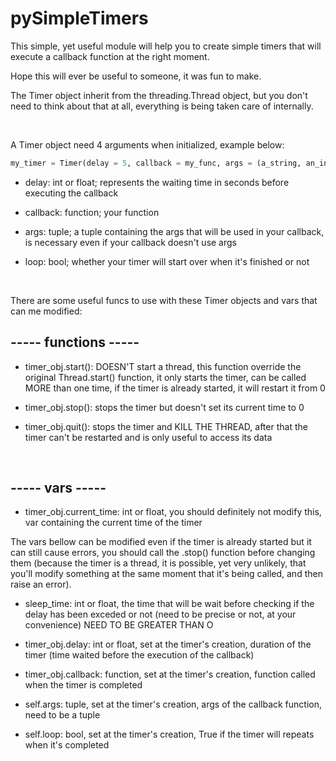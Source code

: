 # pySimpleTimers

This simple, yet useful module will help you to create simple timers that will execute a callback function at the right moment.

Hope this will ever be useful to someone, it was fun to make.

The Timer object inherit from the threading.Thread object, but you don't need to think about that at all, everything is being taken care of internally.

<br>

A Timer object need 4 arguments when initialized, example below:

```py
my_timer = Timer(delay = 5, callback = my_func, args = (a_string, an_int, ....), loop = False)
```
  
- delay: int or float; represents the waiting time in seconds before executing the callback

- callback: function; your function 

- args: tuple; a tuple containing the args that will be used in your callback, is necessary even if your callback doesn't use args

- loop: bool; whether your timer will start over when it's finished or not

<br>

There are some useful funcs to use with these Timer objects and vars that can me modified:

## ----- functions -----

- timer_obj.start(): DOESN'T start a thread, this function override the original Thread.start() function, it only starts the timer, can be called MORE than one time, if the timer is already started, it will restart it from 0
  
- timer_obj.stop(): stops the timer but doesn't set its current time to 0
  
- timer_obj.quit(): stops the timer and KILL THE THREAD, after that the timer can't be restarted and is only useful to access its data

<br>

## ----- vars -----
 
- timer_obj.current_time: int or float, you should definitely not modify this, var containing the current time of the timer

The vars bellow can be modified even if the timer is already started but it can still cause errors, you should call the .stop() function before changing them (because the timer is a thread, it is possible, yet very unlikely, that you'll modify something at the same moment that it's being called, and then raise an error).

- sleep_time: int or float, the time that will be wait before checking if the delay has been exceded or not (need to be precise or not, at your convenience) NEED TO BE GREATER THAN O 

- timer_obj.delay: int or float, set at the timer's creation, duration of the timer (time waited before the execution of the callback)
  
- timer_obj.callback: function, set at the timer's creation, function called when the timer is completed

- self.args: tuple, set at the timer's creation, args of the callback function, need to be a tuple
  
- self.loop: bool, set at the timer's creation, True if the timer will repeats when it's completed
